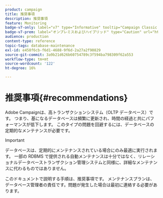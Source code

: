 ```yaml
---
product: campaign
title: 推奨事項
description: 推奨事項
feature: Monitoring
badge-v7-only: label="v7" type="Informative" tooltip="Campaign Classic v7 にのみ適用されます"
badge-v7-prem: label="オンプレミスおよびハイブリッド" type="Caution" url="https://experienceleague.adobe.com/docs/campaign-classic/using/installing-campaign-classic/architecture-and-hosting-models/hosting-models-lp/hosting-models.html?lang=ja" tooltip="オンプレミスデプロイメントとハイブリッドデプロイメントにのみ適用されます"
audience: production
content-type: reference
topic-tags: database-maintenance
exl-id: e458f6cb-f6d1-4688-9f6d-2a27a2f90829
source-git-commit: 3a9b21d626b60754789c3f594ba798309f62a553
workflow-type: tm+mt
source-wordcount: '122'
ht-degree: 16%

---
```


# 推奨事項{#recommendations}



Adobe Campaignは、高トランザクションシステム（OLTP データベース）です。 つまり、基になるデータベースは頻繁に更新され、時間の経過と共にパフォーマンスが低下します。 このタイプの問題を回避するには、データベースの定期的なメンテナンスが必要です。

>[!IMPORTANT]
>
>データベースは、定期的にメンテナンスされている場合にのみ最適に実行されます。 一部の RDBMS で提供される自動メンテナンスは十分ではなく、リレーショナルデータベーストランザクション管理システムと同様に、詳細なメンテナンスに代わるものではありません。
>  
>このドキュメントで説明する手順は、推奨事項です。 メンテナンスプランは、データベース管理者の責任です。問題が発生した場合は最初に連絡する必要があります。
